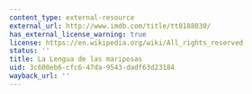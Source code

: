 ```yaml
---
content_type: external-resource
external_url: http://www.imdb.com/title/tt0188030/
has_external_license_warning: true
license: https://en.wikipedia.org/wiki/All_rights_reserved
status: ''
title: La Lengua de las mariposas
uid: 3c600eb6-cfc6-47da-9543-dadf63d23184
wayback_url: ''
---
```

